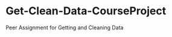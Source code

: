 Get-Clean-Data-CourseProject
============================

Peer Assignment for Getting and Cleaning Data
